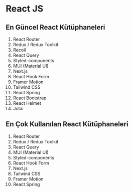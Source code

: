 # React JS

## En Güncel React Kütüphaneleri

1. React Router
2. Redux / Redux Toolkit
3. Recoil
4. React Query
5. Styled-components
6. MUI (Material UI)
7. Next.js
8. React Hook Form
9. Framer Motion
10. Tailwind CSS
11. React Spring
12. React Bootstrap
13. React Helmet
14. Jotai


## En Çok Kullanılan React Kütüphaneleri

1. React Router
2. Redux / Redux Toolkit
3. React Query
4. MUI (Material UI)
5. Styled-components
6. React Hook Form
7. Next.js
8. Tailwind CSS
9. Framer Motion
10. React Spring
